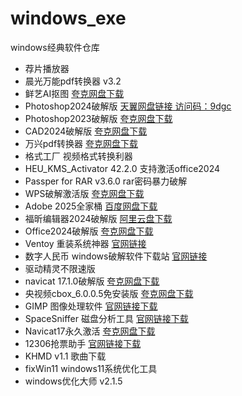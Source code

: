 # windows_exe
windows经典软件仓库


*  荐片播放器
*  晨光万能pdf转换器 v3.2
*  鲜艺AI抠图   [夸克网盘下载](https://pan.quark.cn/s/dc6ada40801a)
*  Photoshop2024破解版  [天翼网盘链接 访问码：9dgc](https://cloud.189.cn/t/mMB322AZN7fa)
*  Photoshop2023破解版  [夸克网盘下载](https://pan.quark.cn/s/6832a5cec4c4)
*  CAD2024破解版 [夸克网盘下载](https://pan.quark.cn/s/bb4229212b1b)
*  万兴pdf转换器 [夸克网盘下载](https://pan.quark.cn/s/6e7d684a2e34)
*  格式工厂  视频格式转换利器
*  HEU_KMS_Activator  42.2.0  支持激活office2024
*  Passper for RAR v3.6.0   rar密码暴力破解
*  WPS破解激活版  [夸克网盘下载](https://pan.quark.cn/s/4a27434d561a#/list/share)
*  Adobe 2025全家桶 [百度网盘下载](https://pan.baidu.com/s/1oMm7pIamGEj1MYWO9wlk4w?pwd=fy6b)
*  福昕编辑器2024破解版  [阿里云盘下载](https://www.alipan.com/s/MHcA21yDt4e)
*  Office2024破解版 [夸克网盘下载](https://pan.quark.cn/s/ad7d9158fa70)
*  Ventoy 重装系统神器 [官网链接](https://www.ventoy.net/cn/index.html)
*  数字人民币 windows破解软件下载站  [官网链接](https://itrmb.com)
*  驱动精灵不限速版 
*  navicat 17.1.0破解版 [夸克网盘下载](https://pan.quark.cn/s/7c31f57e98a4)
*  央视频cbox_6.0.0.5免安装版 [夸克网盘下载](https://pan.quark.cn/s/94a55f140005)
*  GIMP 图像处理软件 [官网链接下载](https://www.gimp.org/downloads/)
*  SpaceSniffer 磁盘分析工具 [官网链接下载](http://www.uderzo.it/main_products/space_sniffer/download.html)
*  Navicat17永久激活  [夸克网盘下载](https://pan.quark.cn/s/95fbc30f3a60)
*  12306抢票助手 [官网链接下载](https://www.bypass.cn/)
* KHMD v1.1 歌曲下载
* fixWin11  windows11系统优化工具
* windows优化大师  v2.1.5
